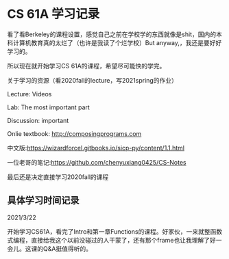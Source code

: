 # CS 61A 学习记录

看了看Berkeley的课程设置，感觉自己之前在学校学的东西就像是shit，国内的本科计算机教育真的太烂了（也许是我读了个烂学校）But anyway,，我还是要好好学习的。

所以现在就开始学习CS 61A的课程，希望尽可能快的学完。

关于学习的资源（看2020fall的lecture，写2021spring的作业）

Lecture: Videos 

Lab: The most important part 

Discussion: important

Onlie textbook: http://composingprograms.com

中文版:https://wizardforcel.gitbooks.io/sicp-py/content/1.1.html

一位老哥的笔记:https://github.com/chenyuxiang0425/CS-Notes

最后还是决定直接学习2020fall的课程

## 具体学习时间记录

2021/3/22

开始学习CS61A，看完了Intro和第一章Functions的课程。好家伙，一来就整函数式编程，直接给我这个以前没碰过的人干蒙了，还有那个frame也让我理解了好一会儿。这课的Q&A挺值得听的。



